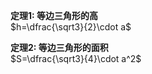 **定理1: 等边三角形的高**  
$h=\dfrac{\sqrt3}{2}\cdot a$  
  
**定理2: 等边三角形的面积**  
$S=\dfrac{\sqrt3}{4}\cdot a^2$  
